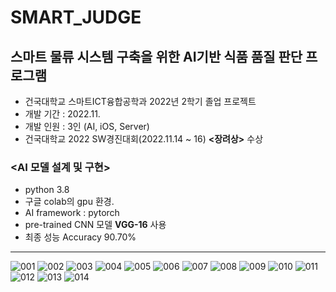 # SMART_JUDGE
## 스마트 물류 시스템 구축을 위한 AI기반 식품 품질 판단 프로그램
- 건국대학교 스마트ICT융합공학과 2022년 2학기 졸업 프로젝트
- 개발 기간 : 2022.11.
- 개발 인원 : 3인 (AI, iOS, Server)
- 건국대학교 2022 SW경진대회(2022.11.14 ~ 16) **<장려상>** 수상   


### <AI 모델 설계 및 구현>
- python 3.8
- 구글 colab의 gpu 환경.
- AI framework : pytorch
- pre-trained CNN 모델 **VGG-16** 사용
- 최종 성능 Accuracy 90.70%
---

![001](https://user-images.githubusercontent.com/58699537/229708430-7478777c-3f6a-4b39-8309-073ba7c5ff4a.png)
![002](https://user-images.githubusercontent.com/58699537/229708435-827d7227-8b1b-49c0-b5bd-cd89a98ebb4e.png)
![003](https://user-images.githubusercontent.com/58699537/229708438-b59d9628-c72d-4699-b33f-616b62a975c6.png)
![004](https://user-images.githubusercontent.com/58699537/229708442-cdd6a7b1-1367-4119-80c0-00d839569957.png)
![005](https://user-images.githubusercontent.com/58699537/229708443-a4c16042-bff3-48ee-bc83-e23a36e4cf2d.png)
![006](https://user-images.githubusercontent.com/58699537/229708444-55f4cec2-0bba-4fd3-be07-1d503e0d65e5.png)
![007](https://user-images.githubusercontent.com/58699537/229708447-6b65feb5-3df9-4d36-8fd5-330d1cc3b163.png)
![008](https://user-images.githubusercontent.com/58699537/229708450-4e3e1ad3-ae3e-49c6-a6ad-0d23c4d44600.png)
![009](https://user-images.githubusercontent.com/58699537/229708451-f154a485-6d69-4cd1-9b91-1b66fa62bcd1.png)
![010](https://user-images.githubusercontent.com/58699537/229708455-47fd9308-c226-4701-b730-2eab8adc4e88.png)
![011](https://user-images.githubusercontent.com/58699537/229708457-ce8799c3-1f20-4c9b-8adc-b65102c15df1.png)
![012](https://user-images.githubusercontent.com/58699537/229708462-7cc55038-b590-42ca-a8d0-bda6f763751b.png)
![013](https://user-images.githubusercontent.com/58699537/229708466-c67298e9-6d63-4e66-9eab-97a87c65985d.png)
![014](https://user-images.githubusercontent.com/58699537/229708468-60b22337-d17c-4979-abf9-cb8c32f90449.png)
